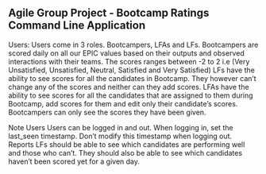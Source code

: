 ## Agile Group Project - Bootcamp Ratings Command Line Application

Users:
Users come in 3 roles. Bootcampers, LFAs and LFs. 
Bootcampers are scored daily on all our EPIC values based on their outputs and observed interactions with their teams. The scores ranges between -2 to 2 i.e (Very Unsatisfied, Unsatisfied, Neutral, Satisfied and Very Satisfied)
LFs have the ability to see scores for all the candidates in Bootcamp. They however can’t change any of the scores and neither can they add scores.
LFAs have the ability to see scores for all the candidates that are assigned to them during Bootcamp, add scores for them and edit only their candidate’s scores.
Bootcampers can only see the scores they have been given. 

Note
Users
Users can be logged in and out.
When logging in, set the last_seen timestamp. Don’t modify this timestamp when logging out. 
Reports
LFs should be able to see which candidates are performing well and those who can’t. They should also be able to see which candidates haven’t been scored yet for a given day.
